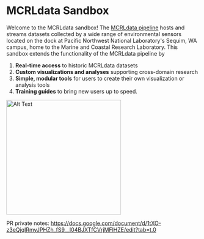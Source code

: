 # MCRLdata Sandbox

Welcome to the MCRLdata sandbox! The [MCRLdata pipeline](https://mcrldata.pnnl.gov/) hosts and streams datasets collected by a wide range of environmental sensors located on the dock at Pacific Northwest National Laboratory's Sequim, WA campus, home to the Marine and Coastal Research Laboratory. This sandbox extends the functionality of the MCRLdata pipeline by 

  1) **Real-time access** to historic MCRLdata datasets
  2) **Custom visualizations and analyses** supporting cross-domain research
  3) **Simple, modular tools** for users to create their own visualization or analysis tools
  4) **Training guides** to bring new users up to speed. 

<img src="https://github.com/peterregier/mcrl_data_sandbox/blob/main/figures/logos/sandbox_logo_1.png" alt="Alt Text" width="300" height="300">

PR private notes: https://docs.google.com/document/d/1tXO-z3eQjqIRmyJPHZh_fS9__I04BJXTfCVrjMFlHZE/edit?tab=t.0
